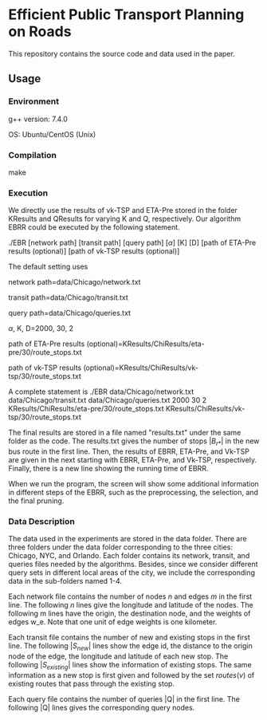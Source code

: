 Efficient Public Transport Planning on Roads
========================================================================

This repository contains the source code and data used in the paper. 

Usage
---------------

### Environment

g++ version: 7.4.0 

OS: Ubuntu/CentOS (Unix)

### Compilation

make

### Execution

We directly use the results of vk-TSP and ETA-Pre stored in the folder KResults and QResults for varying K and Q, respectively. Our algorithm EBRR could be executed by the following statement.

./EBR [network path] [transit path] [query path] [$\alpha$] [K] [D] [path of ETA-Pre results (optional)] [path of vk-TSP results (optional)]

The default setting uses

network path=data/Chicago/network.txt

transit path=data/Chicago/transit.txt

query path=data/Chicago/queries.txt

$\alpha$, K, D=2000, 30, 2

path of ETA-Pre results (optional)=KResults/ChiResults/eta-pre/30/route_stops.txt

path of vk-TSP results (optional)=KResults/ChiResults/vk-tsp/30/route_stops.txt

A complete statement is ./EBR data/Chicago/network.txt data/Chicago/transit.txt data/Chicago/queries.txt 2000 30 2 KResults/ChiResults/eta-pre/30/route_stops.txt KResults/ChiResults/vk-tsp/30/route_stops.txt

The final results are stored in a file named "results.txt" under the same folder as the code. The results.txt gives the number of stops $|B_{r*}|$ in the new bus route in the first line. Then, the results of EBRR, ETA-Pre, and Vk-TSP are given in the next starting with EBRR, ETA-Pre, and Vk-TSP, respectively. Finally, there is a new line showing the running time of EBRR.

When we run the program, the screen will show some additional information in different steps of the EBRR, such as the preprocessing, the selection, and the final pruning. 

### Data Description

The data used in the experiments are stored in the data folder. There are three folders under the data folder corresponding to the three cities: Chicago, NYC, and Orlando. Each folder contains its network, transit, and queries files needed by the algorithms. Besides, since we consider different query sets in different local areas of the city, we include the corresponding data in the sub-folders named 1-4. 

Each network file contains the number of nodes $n$ and edges $m$ in the first line. The following $n$ lines give the longitude and latitude of the nodes. The following m lines have the origin, the destination node, and the weights of edges w_e. Note that one unit of edge weights is one kilometer.

Each transit file contains the number of new and existing stops in the first line. The following $|S_{new}|$ lines show the edge id, the distance to the origin node of the edge, the longitude and latitude of each new stop. The following  $|S_{existing}|$ lines show the information of existing stops. The same information as a new stop is first given and followed by the set $routes(v)$ of existing routes that pass through the existing stop. 

Each query file contains the number of queries |Q| in the first line. The following |Q| lines gives the corresponding query nodes.
